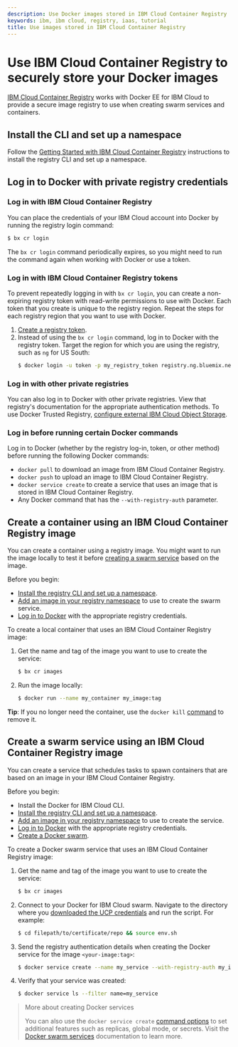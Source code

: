 ```yaml
---
description: Use Docker images stored in IBM Cloud Container Registry
keywords: ibm, ibm cloud, registry, iaas, tutorial
title: Use images stored in IBM Cloud Container Registry
---
```


# Use IBM Cloud Container Registry to securely store your Docker images
[IBM Cloud Container Registry](https://www.ibm.com/cloud/container-registry) works with Docker EE for IBM Cloud to provide a secure image registry to use when creating swarm services and containers.

## Install the CLI and set up a namespace
Follow the [Getting Started with IBM Cloud Container Registry](https://console.bluemix.net/docs/services/Registry/index.html) instructions to install the registry CLI and set up a namespace.

## Log in to Docker with private registry credentials

### Log in with IBM Cloud Container Registry
You can place the credentials of your IBM Cloud account into Docker by running the registry login command:

```bash
$ bx cr login
```

The `bx cr login` command periodically expires, so you might need to run the command again when working with Docker or use a token.

### Log in with IBM Cloud Container Registry tokens
To prevent repeatedly logging in with `bx cr login`, you can create a non-expiring registry token with read-write permissions to use with Docker. Each token that you create is unique to the registry region. Repeat the steps for each registry region that you want to use with Docker.

1. [Create a registry token](https://console.bluemix.net/docs/services/Registry/registry_tokens.html#registry_tokens_create).
2. Instead of using the `bx cr login` command, log in to Docker with the registry token. Target the region for which you are using the registry, such as `ng` for US South:
    ```bash
    $ docker login -u token -p my_registry_token registry.ng.bluemix.net
    ```

### Log in with other private registries
You can also log in to Docker with other private registries. View that registry's documentation for the appropriate authentication methods. To use Docker Trusted Registry, [configure external IBM Cloud Object Storage](dtr-ibm-cos.md).

### Log in before running certain Docker commands
Log in to Docker (whether by the registry log-in, token, or other method) before running the following Docker commands:

- `docker pull` to download an image from IBM Cloud Container Registry.
- `docker push` to upload an image to IBM Cloud Container Registry.
- `docker service create` to create a service that uses an image that is stored in IBM Cloud Container Registry.
- Any Docker command that has the `--with-registry-auth` parameter.

## Create a container using an IBM Cloud Container Registry image
You can create a container using a registry image. You might want to run the image locally to test it before [creating a swarm service](#create-a-swarm-service-using-an-ibm-cloud-container-registry-image) based on the image.

Before you begin:

- [Install the registry CLI and set up a namespace](#install-the-cli-and-set-up-a-namespace).
- [Add an image in your registry namespace](https://console.bluemix.net/docs/services/Registry/registry_images_.html#registry_images_) to use to create the swarm service.
- [Log in to Docker](#log-in-to-docker-with-private-registry-credentials) with the appropriate registry credentials.

To create a local container that uses an IBM Cloud Container Registry image:

1. Get the name and tag of the image you want to use to create the service:

    ```bash
    $ bx cr images
    ```

2. Run the image locally:

    ```bash
    $ docker run --name my_container my_image:tag
    ```

**Tip**: If you no longer need the container, use the `docker kill` [command](/engine/reference/commandline/kill/) to remove it.

## Create a swarm service using an IBM Cloud Container Registry image
You can create a service that schedules tasks to spawn containers that are based on an image in your IBM Cloud Container Registry.

Before you begin:

- Install the Docker for IBM Cloud CLI.
- [Install the registry CLI and set up a namespace](#install-the-cli-and-set-up-a-namespace).
- [Add an image in your registry namespace](https://console.bluemix.net/docs/services/Registry/registry_images_.html#registry_images_) to use to create the service.
- [Log in to Docker](#log-in-to-docker-with-private-registry-credentials) with the appropriate registry credentials.
- [Create a Docker swarm](/engine/swarm/swarm-mode/#create-a-swarm).

To create a Docker swarm service that uses an IBM Cloud Container Registry image:

1. Get the name and tag of the image you want to use to create the service:

    ```bash
    $ bx cr images
    ```

2. Connect to your Docker for IBM Cloud swarm. Navigate to the directory where you [downloaded the UCP credentials](administering-swarms.md#download-client-certificates) and run the script. For example:

   ```bash
   $ cd filepath/to/certificate/repo && source env.sh
   ```

3. Send the registry authentication details when creating the Docker service for the image `<your-image:tag>`:

    ```bash
    $ docker service create --name my_service --with-registry-auth my_image:tag
    ```

4. Verify that your service was created:

    ```bash
    $ docker service ls --filter name=my_service
    ```

> More about creating Docker services
>
> You can also use the `docker service create` [command options](/engine/reference/commandline/service_create/) to set additional features such as replicas, global mode, or secrets. Visit the [Docker swarm services](/engine/swarm/services/) documentation to learn more.
